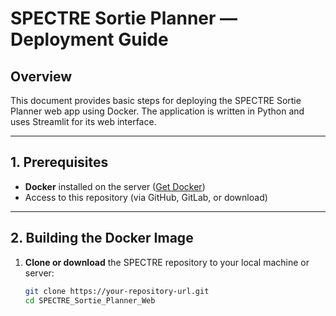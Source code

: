 # SPECTRE Sortie Planner — Deployment Guide

## Overview

This document provides basic steps for deploying the SPECTRE Sortie Planner web app using Docker. The application is written in Python and uses Streamlit for its web interface.

---

## 1. Prerequisites

- **Docker** installed on the server ([Get Docker](https://docs.docker.com/get-docker/))
- Access to this repository (via GitHub, GitLab, or download)

---

## 2. Building the Docker Image

1. **Clone or download** the SPECTRE repository to your local machine or server:

   ```sh
   git clone https://your-repository-url.git
   cd SPECTRE_Sortie_Planner_Web
